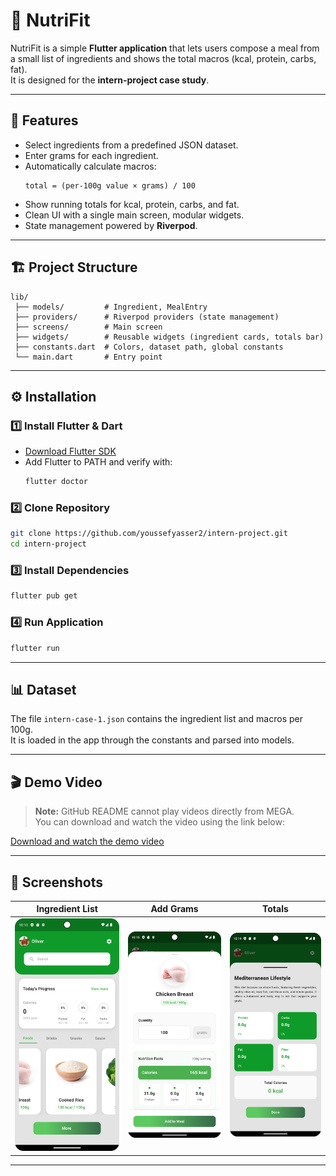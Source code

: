 # 🍎 NutriFit

NutriFit is a simple **Flutter application** that lets users compose a meal from a small list of ingredients and shows the total macros (kcal, protein, carbs, fat).  
It is designed for the **intern-project case study**.

---

## 🚀 Features
- Select ingredients from a predefined JSON dataset.
- Enter grams for each ingredient.
- Automatically calculate macros:
  ```
  total = (per-100g value × grams) / 100
  ```
- Show running totals for kcal, protein, carbs, and fat.
- Clean UI with a single main screen, modular widgets.
- State management powered by **Riverpod**.

---

## 🏗️ Project Structure
```
lib/
 ├── models/         # Ingredient, MealEntry
 ├── providers/      # Riverpod providers (state management)
 ├── screens/        # Main screen
 ├── widgets/        # Reusable widgets (ingredient cards, totals bar)
 ├── constants.dart  # Colors, dataset path, global constants
 └── main.dart       # Entry point
```

---

## ⚙️ Installation

### 1️⃣ Install Flutter & Dart
- [Download Flutter SDK](https://docs.flutter.dev/get-started/install/windows)  
- Add Flutter to PATH and verify with:
  ```bash
  flutter doctor
  ```

### 2️⃣ Clone Repository
```bash
git clone https://github.com/youssefyasser2/intern-project.git
cd intern-project
```

### 3️⃣ Install Dependencies
```bash
flutter pub get
```

### 4️⃣ Run Application
```bash
flutter run
```

---

## 📊 Dataset
The file `intern-case-1.json` contains the ingredient list and macros per 100g.  
It is loaded in the app through the constants and parsed into models.

---

## 🎬 Demo Video

> **Note:** GitHub README cannot play videos directly from MEGA.  
> You can download and watch the video using the link below:

[Download and watch the demo video](https://mega.nz/file/2RR3GYbS#Byohp2M0cj44lb2HM5Wc_0TOn_zMrskkT4s2i--oO2Y)


---


## 📸 Screenshots
| Ingredient List | Add Grams                                 | Totals                                   |
|-----------------|-------------------------------------------|------------------------------------------|
| ![Ingredient List](assets/images/ingredients.png) | ![Add Grams](assets/images/add-grams.png) | ![Totals](assets/images/totals.png) |

---
